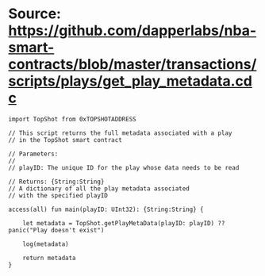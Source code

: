 # Source: https://github.com/dapperlabs/nba-smart-contracts/blob/master/transactions/scripts/plays/get_play_metadata.cdc

```
import TopShot from 0xTOPSHOTADDRESS

// This script returns the full metadata associated with a play
// in the TopShot smart contract

// Parameters:
//
// playID: The unique ID for the play whose data needs to be read

// Returns: {String:String}
// A dictionary of all the play metadata associated
// with the specified playID

access(all) fun main(playID: UInt32): {String:String} {

    let metadata = TopShot.getPlayMetaData(playID: playID) ?? panic("Play doesn't exist")

    log(metadata)

    return metadata
}
```